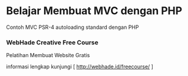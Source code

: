 # Belajar Membuat MVC dengan PHP

Contoh MVC PSR-4 autoloading standard dengan PHP

### WebHade Creative Free Course

Pelatihan Membuat Website Gratis

informasi lengkap kunjungi [ http://webhade.id/freecourse/ ]